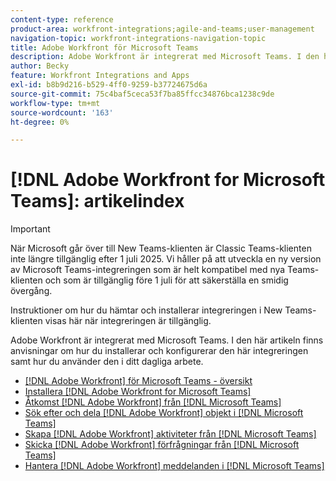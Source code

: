 ```yaml
---
content-type: reference
product-area: workfront-integrations;agile-and-teams;user-management
navigation-topic: workfront-integrations-navigation-topic
title: Adobe Workfront för Microsoft Teams
description: Adobe Workfront är integrerat med Microsoft Teams. I den här artikeln finns anvisningar om hur du installerar och konfigurerar den här integreringen samt hur du använder den i ditt dagliga arbete.
author: Becky
feature: Workfront Integrations and Apps
exl-id: b8b9d216-b529-4ff0-9259-b37724675d6a
source-git-commit: 75c4baf5ceca53f7ba85ffcc34876bca1238c9de
workflow-type: tm+mt
source-wordcount: '163'
ht-degree: 0%

---
```


# [!DNL Adobe Workfront for Microsoft Teams]: artikelindex

>[!IMPORTANT]
>
>När Microsoft går över till New Teams-klienten är Classic Teams-klienten inte längre tillgänglig efter 1 juli 2025. Vi håller på att utveckla en ny version av Microsoft Teams-integreringen som är helt kompatibel med nya Teams-klienten och som är tillgänglig före 1 juli för att säkerställa en smidig övergång.
>
>Instruktioner om hur du hämtar och installerar integreringen i New Teams-klienten visas här när integreringen är tillgänglig.

Adobe Workfront är integrerat med Microsoft Teams. I den här artikeln finns anvisningar om hur du installerar och konfigurerar den här integreringen samt hur du använder den i ditt dagliga arbete.

* [[!DNL Adobe Workfront] för Microsoft Teams - översikt](../../workfront-integrations-and-apps/using-workfront-with-microsoft-teams/workfront-for-microsoft-teams.md)
* [Installera [!DNL Adobe Workfront for Microsoft Teams]](../../workfront-integrations-and-apps/using-workfront-with-microsoft-teams/install-workfront-ms-teams.md)
* [Åtkomst [!DNL Adobe Workfront] från [!DNL Microsoft Teams]](../../workfront-integrations-and-apps/using-workfront-with-microsoft-teams/access-workfront-from-ms-teams.md)
* [Sök efter och dela [!DNL Adobe Workfront] objekt i [!DNL Microsoft Teams]](../../workfront-integrations-and-apps/using-workfront-with-microsoft-teams/search-for-and-share-wf-items-in-ms-teams.md)
* [Skapa [!DNL Adobe Workfront] aktiviteter från [!DNL Microsoft Teams]](../../workfront-integrations-and-apps/using-workfront-with-microsoft-teams/create-workfront-tasks-from-ms-teams.md)
* [Skicka [!DNL Adobe Workfront] förfrågningar från [!DNL Microsoft Teams]](../../workfront-integrations-and-apps/using-workfront-with-microsoft-teams/submit-workfront-requests-from-ms-teams.md)
* [Hantera [!DNL Adobe Workfront] meddelanden i [!DNL Microsoft Teams]](../../workfront-integrations-and-apps/using-workfront-with-microsoft-teams/manage-wf-notifications-approval-requests-ms-teams.md)
